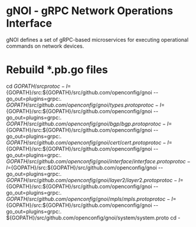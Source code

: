 # gNOI - gRPC Network Operations Interface
gNOI defines a set of gRPC-based microservices for executing operational commands on network devices.

# Rebuild *.pb.go files
cd ${GOPATH}/src
protoc -I=${GOPATH}/src:${GOPATH}/src/github.com/openconfig/gnoi --go_out=plugins=grpc:.  ${GOPATH}/src/github.com/openconfig/gnoi/types.proto
protoc -I=${GOPATH}/src:${GOPATH}/src/github.com/openconfig/gnoi --go_out=plugins=grpc:.  ${GOPATH}/src/github.com/openconfig/gnoi/bgp/bgp.proto
protoc -I=${GOPATH}/src:${GOPATH}/src/github.com/openconfig/gnoi --go_out=plugins=grpc:.  ${GOPATH}/src/github.com/openconfig/gnoi/cert/cert.proto
protoc -I=${GOPATH}/src:${GOPATH}/src/github.com/openconfig/gnoi --go_out=plugins=grpc:.  ${GOPATH}/src/github.com/openconfig/gnoi/interface/interface.proto
protoc -I=${GOPATH}/src:${GOPATH}/src/github.com/openconfig/gnoi --go_out=plugins=grpc:.  ${GOPATH}/src/github.com/openconfig/gnoi/layer2/layer2.proto
protoc -I=${GOPATH}/src:${GOPATH}/src/github.com/openconfig/gnoi --go_out=plugins=grpc:.  ${GOPATH}/src/github.com/openconfig/gnoi/mpls/mpls.proto
protoc -I=${GOPATH}/src:${GOPATH}/src/github.com/openconfig/gnoi --go_out=plugins=grpc:.  ${GOPATH}/src/github.com/openconfig/gnoi/system/system.proto
cd -
